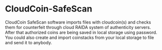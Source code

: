 # CloudCoin-SafeScan

CloudCoin SafeScan software imports files with cloudcoin(s) and checks 
them for counterfeit through cloud RAIDA system of authenticity servers.
After that authorized coins are being saved in local storage using password.
You could also create and import coinstacks from your local storage to file 
and send it to anybody.

